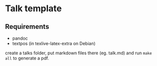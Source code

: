 # Talk template

## Requirements

  * pandoc
  * textpos (in texlive-latex-extra on Debian)

create a talks folder, put markdown files there (eg. talk.md) and run `make all` to generate a pdf.
